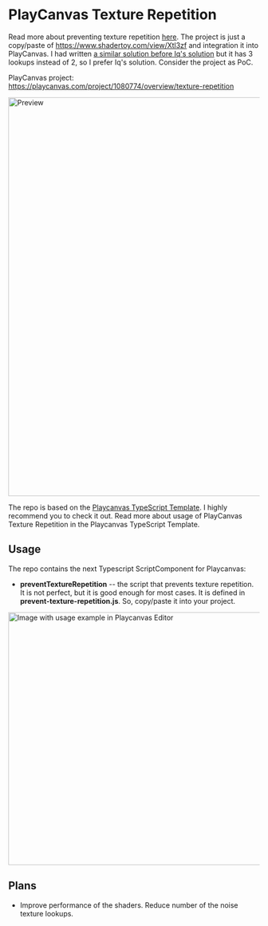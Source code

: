 # PlayCanvas Texture Repetition

Read more about preventing texture repetition [here](https://iquilezles.org/articles/texturerepetition/). The project is just a copy/paste of https://www.shadertoy.com/view/Xtl3zf and integration it into PlayCanvas. I had written [a similar solution before Iq's solution](https://www.shadertoy.com/view/Xtl3zf) but it has 3 lookups instead of 2, so I prefer Iq's solution. Consider the project as PoC.

PlayCanvas project: https://playcanvas.com/project/1080774/overview/texture-repetition

<img width="800" alt="Preview" src="https://github.com/querielo/playcanvas-texture-repetition/assets/104348270/45650465-c886-4860-8b69-f7ae2ed8f42f">

The repo is based on the [Playcanvas TypeScript Template](https://github.com/querielo/playcanvas-typescript-template). I highly recommend you to check it out. Read more about usage of PlayCanvas Texture Repetition in the Playcanvas TypeScript Template.

## Usage

The repo contains the next Typescript ScriptComponent for Playcanvas:

* **preventTextureRepetition** -- the script that prevents texture repetition. It is not perfect, but it is good enough for most cases. It is defined in **prevent-texture-repetition.js**. So, copy/paste it into your project.

<img width="507" alt="Image with usage example in Playcanvas Editor" src="https://github.com/querielo/playcanvas-texture-repetition/assets/104348270/4f834f04-b78b-428d-87f1-369f86d57723">

## Plans

* Improve performance of the shaders. Reduce number of the noise texture lookups.
